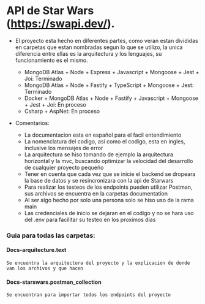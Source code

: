 # API de Star Wars (https://swapi.dev/).

- El proyecto esta hecho en diferentes partes, como veran estan divididas en carpetas que estan nombradas segun lo que se utilizo, la unica diferencia entre ellas es la arquitectura y los lenguajes, su funcionamiento es el mismo.

  - MongoDB Atlas + Node + Express + Javascript + Mongoose + Jest + Joi: Terminado
  - MongoDB Atlas + Node + Fastify + TypeScript + Mongoose + Jest: Terminado
  - Docker + MongoDB Atlas + Node + Fastify + Javascript + Mongoose + Jest + Joi: En proceso
  - Csharp + AspNet: En proceso

- Comentarios:
  - La documentacion esta en español para el facil entendimiento
  - La nomenclatura del codigo, asi como el codigo, esta en ingles, inclusive los mensajes de error
  - La arquitectura se hiso tomando de ejemplo la arquitectura horizontal y la mvc, buscando optimizar la velocidad del desarrollo de cualquier proyecto pequeño
  - Tener en cuenta que cada vez que se inicie el backend se dropeara la base de datos y se resincronizara con la api de Starwars
  - Para realizar los testeos de los endpoints pueden utilizar Postman, sus archivos se encuentra en la carpetas documentation
  - Al ser algo hecho por solo una persona solo se hiso uso de la rama main
  - Las credenciales de inicio se dejaran en el codigo y no se hara uso del .env para facilitar su testeo en los proximos dias

### Guia para todas las carpetas:

#### Docs-arquitecture.text

`Se encuentra la arquitectura del proyecto y la explicacion de donde van los archivos y que hacen`

#### Docs-starswars.postman_collection

`Se encuentran para importar todos los endpoints del proyecto`
